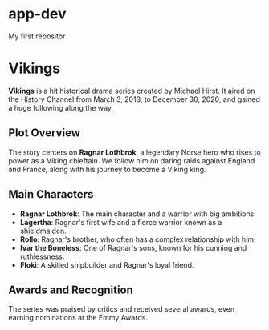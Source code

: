 # app-dev
My first repositor
<h1>Vikings</h1>
<p><strong>Vikings</strong> is a hit historical drama series created by Michael Hirst. It aired on the History Channel from March 3, 2013, to December 30, 2020, and gained a huge following along the way.</p>

<h2>Plot Overview</h2>
<p>The story centers on <strong>Ragnar Lothbrok</strong>, a legendary Norse hero who rises to power as a Viking chieftain. We follow him on daring raids against England and France, along with his journey to become a Viking king.</p>

<h2>Main Characters</h2>
<ul>
    <li><strong>Ragnar Lothbrok</strong>: The main character and a warrior with big ambitions.</li>
    <li><strong>Lagertha</strong>: Ragnar's first wife and a fierce warrior known as a shieldmaiden.</li>
    <li><strong>Rollo</strong>: Ragnar's brother, who often has a complex relationship with him.</li>
    <li><strong>Ivar the Boneless</strong>: One of Ragnar's sons, known for his cunning and ruthlessness.</li>
    <li><strong>Floki</strong>: A skilled shipbuilder and Ragnar's loyal friend.</li>
</ul>

<h2>Awards and Recognition</h2>
<p>The series was praised by critics and received several awards, even earning nominations at the Emmy Awards.</p>

